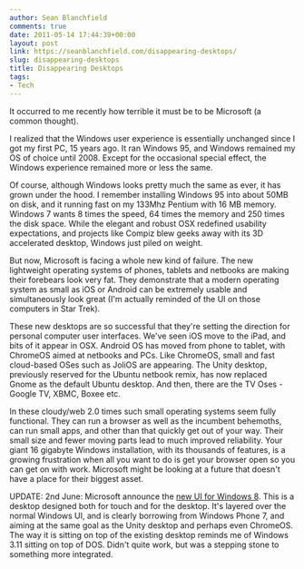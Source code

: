 ```yaml
---
author: Sean Blanchfield
comments: true
date: 2011-05-14 17:44:39+00:00
layout: post
link: https://seanblanchfield.com/disappearing-desktops/
slug: disappearing-desktops
title: Disappearing Desktops
tags:
- Tech
---
```


It occurred to me recently how terrible it must be to be Microsoft (a common thought).

I realized that the Windows user experience is essentially unchanged since I got my first PC, 15 years ago. It ran Windows 95, and Windows remained my OS of choice until 2008. Except for the occasional special effect, the Windows experience remained more or less the same.

<!-- more -->

Of course, although Windows looks pretty much the same as ever, it has grown under the hood. I remember installing Windows 95 into about 50MB on disk, and it running fast on my 133Mhz Pentium with 16 MB memory. Windows 7 wants 8 times the speed, 64 times the memory and 250 times the disk space. While the elegant and robust OSX redefined usability expectations, and projects like Compiz blew geeks away with its 3D accelerated desktop, Windows just piled on weight.

But now, Microsoft is facing a whole new kind of failure. The new lightweight operating systems of phones, tablets and netbooks are making their forebears look very fat. They demonstrate that a modern operating system as small as iOS or Android can be extremely usable and simultaneously look great (I'm actually reminded of the UI on those computers in Star Trek).

These new desktops are so successful that they're setting the direction for personal computer user interfaces. We've seen iOS move to the iPad, and bits of it appear in OSX. Android OS has moved from phone to tablet, with ChromeOS aimed at netbooks and PCs. Like ChromeOS, small and fast cloud-based OSes such as JoliOS are appearing. The Unity desktop, previously reserved for the Ubuntu netbook remix, has now replaced Gnome as the default Ubuntu desktop. And then, there are the TV Oses - Google TV, XBMC, Boxee etc.

In these cloudy/web 2.0 times such small operating systems seem fully functional. They can run a browser as well as the incumbent behemoths, can run small apps, and other than that quickly get out of your way. Their small size and fewer moving parts lead to much improved reliability. Your giant 16 gigabyte Windows installation, with its thousands of features, is a growing frustration when all you want to do is get your browser open so you can get on with work. Microsoft might be looking at a future that doesn't have a place for their biggest asset.

UPDATE: 2nd June: Microsoft announce the [new UI for Windows 8](http://www.youtube.com/watch?v=p92QfWOw88I&feature=youtu.be). This is a desktop designed both for touch and for the desktop. It's layered over the normal Windows UI, and is clearly borrowing from Windows Phone 7, and aiming at the same goal as the Unity desktop and perhaps even ChromeOS. The way it is sitting on top of the existing desktop reminds me of Windows 3.11 sitting on top of DOS. Didn't quite work, but was a stepping stone to something more integrated.
